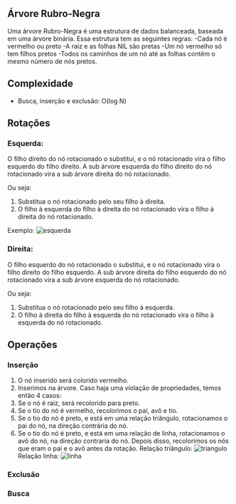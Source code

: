 ## Árvore Rubro-Negra
Uma árvore Rubro-Negra é uma estrutura de dados balanceada, baseada em uma árvore binária. Essa estrutura tem as seguintes regras:
-Cada nó é vermelho ou preto
-A raiz e as folhas NIL são pretas
-Um nó vermelho só tem filhos pretos
-Todos os caminhos de um nó até as folhas contêm o mesmo número de nós pretos.

## Complexidade
- Busca, inserção e exclusão: O(log N)

## Rotações

### Esquerda:
O filho direito do nó rotacionado o substitui, e o nó rotacionado vira o filho esquerdo do filho direito. A sub árvore esquerda do filho direito do nó rotacionado vira a sub árvore direita do nó rotacionado.

Ou seja:
1. Substitua o nó rotacionado pelo seu filho à direita.
2. O filho à esquerda do filho à direita do nó rotacionado vira o filho à direita do nó rotacionado.

Exemplo:
![esquerda](https://user-images.githubusercontent.com/62142509/218327719-76102692-83b9-491e-9434-112ff5d0547f.png)

### Direita:
O filho esquerdo do nó rotacionado o substitui, e o nó rotacionado vira o filho direito do filho esquerdo. A sub árvore direita do filho esquerdo do nó rotacionado vira a sub árvore esquerda do nó rotacionado.

Ou seja:
1. Substitua o nó rotacionado pelo seu filho à esquerda.
2. O filho à direita do filho à esquerda do nó rotacionado vira o filho à esquerda do nó rotacionado.

## Operações

### Inserção
1. O nó inserido será colorido vermelho.
2. Inserimos na árvore. Caso haja uma violação de propriedades, temos então 4 casos:
  1. Se o nó é raiz, será recolorido para preto.
  2. Se o tio do nó é vermelho, recolorimos o pai, avô e tio.
  3. Se o tio do nó é preto, e está em uma relação triângulo, rotacionamos o pai do nó, na direção contrária do nó.
  4. Se o tio do nó é preto, e está em uma relação de linha, rotacionamos o avô do nó, na direção contraria do nó. Depois disso, recolorimos os nós que eram o pai e o avô antes da rotação.
  Relação triângulo:
  ![triangulo](https://user-images.githubusercontent.com/62142509/218329048-974b7bbb-4afd-424c-99f0-c46aad071421.png)
  Relação linha:
  ![linha](https://user-images.githubusercontent.com/62142509/218329197-386e423c-ec2d-42d5-87fd-79cc2edf884a.png)

### Exclusão

### Busca
